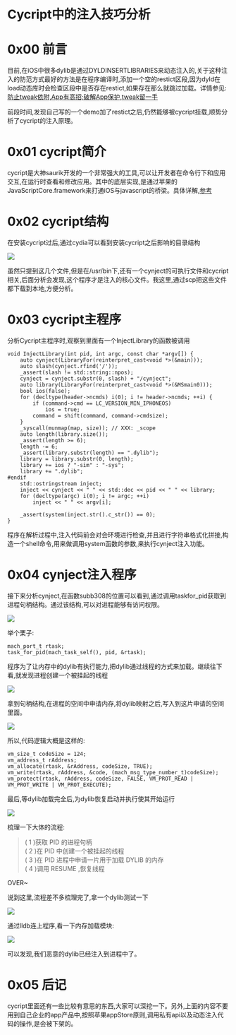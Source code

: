# Cycript中的注入技巧分析

0x00 前言
=====

目前,在iOS中很多dylib是通过DYLDINSERTLIBRARIES来动态注入的,关于这种注入的防范方式最好的方法是在程序编译时,添加一个空的restict区段,因为dyld在load动态库时会检查区段中是否存在restict,如果存在那么就跳过加载。详情参见:[防止tweak依附,App有高招;破解App保护,tweak留一手](http://bbs.iosre.com/t/tweak-app-app-tweak/438)

前段时间,发现自己写的一个demo加了restict之后,仍然能够被cycript挂载,顺势分析了cycript的注入原理。

0x01 cycript简介
=====

cycript是大神saurik开发的一个非常强大的工具,可以让开发者在命令行下和应用交互,在运行时查看和修改应用。其中的底层实现,是通过苹果的JavaScriptCore.framework来打通iOS与javascript的桥梁。具体详解,[参考](http://www.cycript.org/)

0x02 cycript结构
=====

在安装cycript过后,通过cydia可以看到安装cycript之后影响的目录结构

![](http://drops.javaweb.org/uploads/images/7f656b0f1cb1c479b30287d38ac46dd392c9b3c1.jpg)

虽然只提到这几个文件,但是在/usr/bin下,还有一个cynject的可执行文件和cycript相关,后面分析会发现,这个程序才是注入的核心文件。我这里,通过scp把这些文件都下载到本地,方便分析。

0x03 cycript主程序
=====

分析Cycript主程序时,观察到里面有一个InjectLibrary的函数被调用

```
void InjectLibrary(int pid, int argc, const char *argv[]) {
    auto cynject(LibraryFor(reinterpret_cast<void *>(&main)));
    auto slash(cynject.rfind('/'));
    _assert(slash != std::string::npos);
    cynject = cynject.substr(0, slash) + "/cynject";
    auto library(LibraryFor(reinterpret_cast<void *>(&MSmain0)));
    bool ios(false);
    for (decltype(header->ncmds) i(0); i != header->ncmds; ++i) {
        if (command->cmd == LC_VERSION_MIN_IPHONEOS)
            ios = true;
        command = shift(command, command->cmdsize);
    }
    _syscall(munmap(map, size)); // XXX: _scope
    auto length(library.size());
    _assert(length >= 6);
    length -= 6;
    _assert(library.substr(length) == ".dylib");
    library = library.substr(0, length);
    library += ios ? "-sim" : "-sys";
    library += ".dylib";
#endif
    std::ostringstream inject;
    inject << cynject << " " << std::dec << pid << " " << library;
    for (decltype(argc) i(0); i != argc; ++i)
        inject << " " << argv[i];   

    _assert(system(inject.str().c_str()) == 0);
}

```

程序在解析过程中,注入代码前会对会环境进行检查,并且进行字符串格式化拼接,构造一个shell命令,用来做调用system函数的参数,来执行cynject注入功能。

0x04 cynject注入程序
=====

接下来分析cynject,在函数subb308的位置可以看到,通过调用taskfor_pid获取到进程句柄结构。通过该结构,可以对进程能够有访问权限。

![](http://drops.javaweb.org/uploads/images/831c7249f1496f61bcb58c399b94a97588f4ce4f.jpg)

举个栗子:

```
mach_port_t rtask;
task_for_pid(mach_task_self(), pid, &rtask);

```

程序为了让内存中的dylib有执行能力,把dylib通过线程的方式来加载。继续往下看,就发现进程创建一个被挂起的线程

![](http://drops.javaweb.org/uploads/images/73c1c62e43ecd5075bb50d4e8cf7467dd981c454.jpg)

拿到句柄结构,在进程的空间中申请内存,将dylib映射之后,写入到这片申请的空间里面。

![](http://drops.javaweb.org/uploads/images/427d8429369687eab1dc28f51f3f5e540d615165.jpg)

所以,代码逻辑大概是这样的:

```
vm_size_t codeSize = 124;
vm_address_t rAddress;
vm_allocate(rtask, &rAddress, codeSize, TRUE);
vm_write(rtask, rAddress, &code, (mach_msg_type_number_t)codeSize);
vm_protect(rtask, rAddress, codeSize, FALSE, VM_PROT_READ | VM_PROT_WRITE | VM_PROT_EXECUTE);

```

最后,等dylib加载完全后,为dylib恢复启动并执行使其开始运行

![](http://drops.javaweb.org/uploads/images/51b5b6414b868e39cfb9632ed89ef97c8f206098.jpg)

梳理一下大体的流程:

> ( 1 )获取 PID 的进程句柄  
> ( 2 )在 PID 中创建一个被挂起的线程  
> ( 3 )在 PID 进程中申请一片用于加载 DYLIB 的内存  
> ( 4 )调用 RESUME ,恢复线程

OVER~

说到这里,流程差不多梳理完了,拿一个dylib测试一下

![](http://drops.javaweb.org/uploads/images/b42becbf01d27e3b1f31b04e02858a1ec06385e4.jpg)

通过lldb连上程序,看一下内存加载模块:

![](http://drops.javaweb.org/uploads/images/0bbeb23ec5126aec3523540ea0db0f69ee1e2ac8.jpg)

可以发现,我们恶意的dylib已经注入到进程中了。

0x05 后记
=====

cycript里面还有一些比较有意思的东西,大家可以深挖一下。另外,上面的内容不要用到自己企业的app产品中,按照苹果appStore原则,调用私有api以及动态注入代码的操作,是会被下架的。